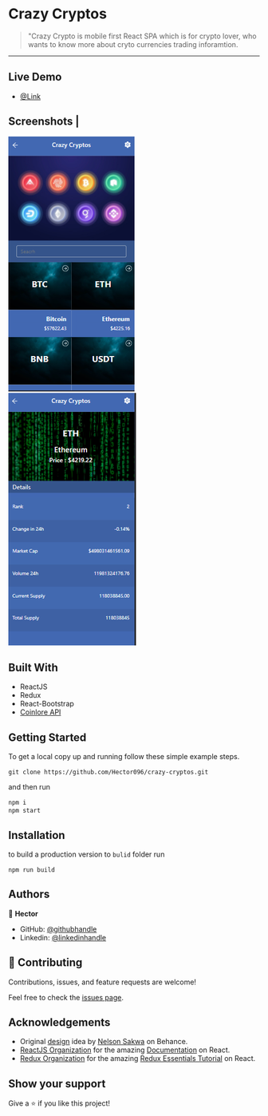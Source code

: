 # Crazy Cryptos

>  "Crazy Crypto is mobile first React SPA which is for crypto lover, who wants to know more about cryto currencies trading inforamtion.

---
## Live Demo
- [@Link](#)

## Screenshots                                                                                 |
![screenshot](./src/assests/Screenshot.png)  ![screenshot2](./src/assests/Screenshot2.png)



## Built With

- ReactJS
- Redux
- React-Bootstrap
- [Coinlore API](https://www.coinlore.com/cryptocurrency-data-api)

## Getting Started

To get a local copy up and running follow these simple example steps.

```
git clone https://github.com/Hector096/crazy-cryptos.git
```

and then run

```
npm i
npm start
```

## Installation

to build a production version to `bulid` folder run

```
npm run build
```

## Authors
:bearded_person: **Hector**
  - GitHub: [@githubhandle](https://github.com/Hector096)
  - Linkedin: [@linkedinhandle](https://www.linkedin.com/in/hector096/)


## 🤝 Contributing

Contributions, issues, and feature requests are welcome!

Feel free to check the [issues page](https://github.com/Hector096/crazy-cryptos/issues).


## Acknowledgements

* Original [design](https://www.behance.net/gallery/31579789/Ballhead-App-%28Free-PSDs%29) idea by [Nelson Sakwa](https://www.behance.net/sakwadesignstudio) on Behance.
* [ReactJS Organization](https://reactjs.org/) for the amazing [Documentation](https://reactjs.org/docs/getting-started.html) on React.
* [Redux Organization](https://redux.js.org/) for the amazing [Redux Essentials Tutorial](https://redux.js.org/tutorials/essentials/part-1-overview-concepts) on React.

## Show your support

Give a ⭐️ if you like this project!
